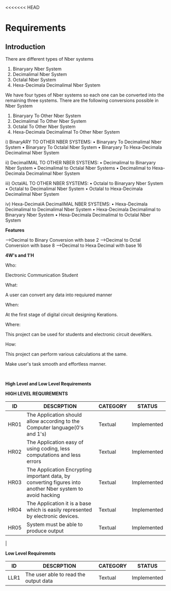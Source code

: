 <<<<<<< HEAD

# Requirements
## Introduction
There are different types of Nber systems

1.	Binaryary Nber System
2.	Decimalimal Nber System
3.	Octalal Nber System
4.	Hexa-Decimala Decimalimal Nber System

We have four types of Nber systems so each one can be converted into the remaining three systems. There are the following conversions possible in Nber System
1.	Binaryary  To Other Nber System
2.	Decimalimal To Other Nber System
3.	Octalal To Other Nber System
4.	Hexa-Decimala Decimalimal To Other Nber System

i) BinaryARY TO OTHER NBER SYSTEMS:
•	Binaryary To Decimalimal Nber System
•	Binaryary To Octalal Nber System
•	Binaryary To Hexa-Decimala Decimalimal Nber System

ii) DecimalIMAL TO OTHER NBER SYSTEMS:
•	Decimalimal to Binaryary Nber System
•	Decimalimal to Octalal Nber Systems
•	Decimalimal to Hexa-Decimala Decimalimal Nber System

iii) OctalAL TO OTHER NBER SYSTEMS:
•	Octalal to Binaryary Nber System
•	Octalal to Decimalimal Nber System
•	Octalal to Hexa-Decimala Decimalimal Nber System

iv) Hexa-DecimalA DecimalIMAL NBER SYSTEMS:
•	Hexa-Decimala Decimalimal to Decimalimal Nber System
•	Hexa-Decimala Decimalimal to Binaryary Nber System
•	Hexa-Decimala Decimalimal to Octalal Nber System

__Features__

-->Decimal to Binary Conversion with base 2
-->Decimal to Octal  Conversion with base 8
-->Decimal to Hexa Decimal with base 16

__4W's and 1'H__

Who:

Electronic Communication Student

What:

A user can convert any data into requiured manner

When:

At the first stage of digital circuit designing Kerations.

Where:

This project can be used for students and electronic circuit develKers.

How:

This project can perform various calculations at the same.

Make user's task smooth and effortless manner.

 

__High Level  and Low Level Requirements__

__HIGH LEVEL REQUIREMENTS__

| ID    |                    DESCRPTION                                                                                                            |CATEGORY|   STATUS  |
|-------|------------------------------------------------------------------------------------------------------------------------------------------|--------|-----------|
| HR01  | The Application  should allow according to the Computer language(0's and 1's)                                                            |Textual |Implemented|   
| HR02  |  The Application easy of using coding, less computations and less errors                                                                 |Textual |Implemented|
| HR03  |  The Application Encrypting important data, by converting figures into another Nber system to avoid hacking                            |Textual |Implemented|
| HR04  |  The Application it is a base which is easily represented by electronic devices.                                                         |Textual |Implemented|
| HR05  |  System must be able to produce output                                                                                                   |Textual |Implemented|     
|                                           


__Low Level Requiremnts__


| ID    |                    DESCRPTION                                                                                                            |CATEGORY|   STATUS  |
|-------|------------------------------------------------------------------------------------------------------------------------------------------|--------|-----------|
|  LLR1 | The user able to read the output data                                                                                                    |Textual |Implemented|


